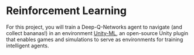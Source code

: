 # Reinforcement Learning

For this project, you will train a Deep-Q-Networks agent to navigate (and collect bananas!) in an environment [Unity-ML](https://github.com/Unity-Technologies/ml-agents), an open-source Unity plugin that enables games and simulations to serve as environments for training intelligent agents.
